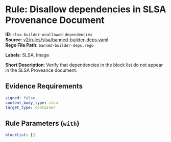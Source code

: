 # Rule: Disallow dependencies in SLSA Provenance Document

**ID**: `slsa-builder-unallowed-dependencies`  
**Source**: [v2/rules/slsa/banned-builder-deps.yaml](https://github.com/scribe-public/sample-policies/v2/rules/slsa/banned-builder-deps.yaml)  
**Rego File Path**: `banned-builder-deps.rego`  

**Labels**: SLSA, Image

**Short Description**: Verify that dependencies in the block list do not appear in the SLSA Proveance document.

## Evidence Requirements

```yaml
signed: false
content_body_type: slsa
target_type: container
```
## Rule Parameters (`with`)

```yaml
blocklist: []
```
